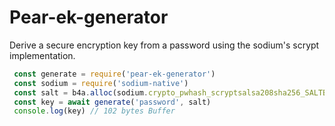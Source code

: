 # Pear-ek-generator

Derive a secure encryption key from a password using the sodium's scrypt implementation.

``` javascript
 const generate = require('pear-ek-generator')
 const sodium = require('sodium-native')
 const salt = b4a.alloc(sodium.crypto_pwhash_scryptsalsa208sha256_SALTBYTES)
 const key = await generate('password', salt)
 console.log(key) // 102 bytes Buffer
``` 
